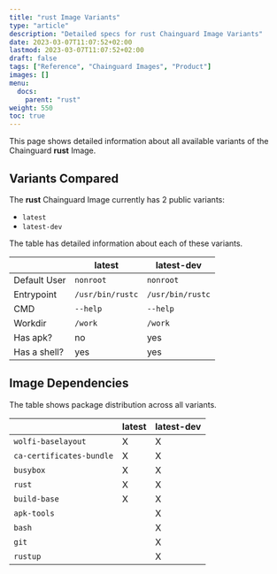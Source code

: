 ```yaml
---
title: "rust Image Variants"
type: "article"
description: "Detailed specs for rust Chainguard Image Variants"
date: 2023-03-07T11:07:52+02:00
lastmod: 2023-03-07T11:07:52+02:00
draft: false
tags: ["Reference", "Chainguard Images", "Product"]
images: []
menu:
  docs:
    parent: "rust"
weight: 550
toc: true
---
```


This page shows detailed information about all available variants of the Chainguard **rust** Image.

## Variants Compared
The **rust** Chainguard Image currently has 2 public variants: 

- `latest`
- `latest-dev`

The table has detailed information about each of these variants.

|              | latest           | latest-dev       |
|--------------|------------------|------------------|
| Default User | `nonroot`        | `nonroot`        |
| Entrypoint   | `/usr/bin/rustc` | `/usr/bin/rustc` |
| CMD          | `--help`         | `--help`         |
| Workdir      | `/work`          | `/work`          |
| Has apk?     | no               | yes              |
| Has a shell? | yes              | yes              |

## Image Dependencies
The table shows package distribution across all variants.

|                          | latest | latest-dev |
|--------------------------|--------|------------|
| `wolfi-baselayout`       | X      | X          |
| `ca-certificates-bundle` | X      | X          |
| `busybox`                | X      | X          |
| `rust`                   | X      | X          |
| `build-base`             | X      | X          |
| `apk-tools`              |        | X          |
| `bash`                   |        | X          |
| `git`                    |        | X          |
| `rustup`                 |        | X          |

